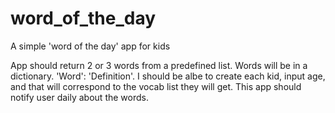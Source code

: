 # word_of_the_day
A simple 'word of the day' app for kids

App should return 2 or 3 words from a predefined list. Words will be in a dictionary. 'Word': 'Definition'. I should be albe to create each kid, input age, and that will correspond to the vocab list they will get. This app should notify user daily about the words.
